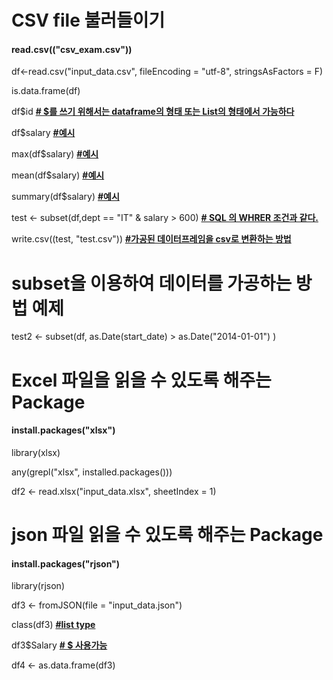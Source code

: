 # CSV file 불러들이기

#### read.csv(("csv_exam.csv")) 

df<-read.csv("input_data.csv", fileEncoding = "utf-8", stringsAsFactors = F)

is.data.frame(df)

df$id **<u># $를 쓰기 위해서는 dataframe의 형태 또는 List의 형태에서 가능하다</u>**

df$salary **<u>#예시</u>**

max(df$salary) **<u>#예시</u>**

mean(df$salary) **<u>#예시</u>**

summary(df$salary) **<u>#예시</u>**

test <- subset(df,dept == "IT" & salary > 600) **<u># SQL 의 WHRER 조건과 같다.</u>** 

write.csv((test, "test.csv")) **<u>#가공된 데이터프레임을 csv로 변환하는 방법</u>**

 

# subset을 이용하여 데이터를 가공하는 방법 예제 

test2 <- subset(df, as.Date(start_date) > as.Date("2014-01-01") )

 

# Excel 파일을 읽을 수 있도록 해주는 Package

#### install.packages("xlsx") 

library(xlsx)

any(grepl("xlsx", installed.packages()))

df2 <- read.xlsx("input_data.xlsx", sheetIndex = 1)

 

# json 파일 읽을 수 있도록 해주는 Package

#### install.packages("rjson") 

library(rjson)

df3 <- fromJSON(file = "input_data.json")

class(df3) **<u>#list type</u>**

df3$Salary **<u># $ 사용가능</u>**

df4 <- as.data.frame(df3)

 